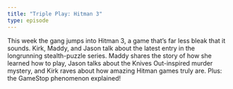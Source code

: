 ```yaml
---
title: "Triple Play: Hitman 3"
type: episode
---
```

This week the gang jumps into Hitman 3, a game that’s far less bleak that it sounds. Kirk, Maddy, and Jason talk about the latest entry in the longrunning stealth-puzzle series. Maddy shares the story of how she learned how to play, Jason talks about the Knives Out-inspired murder mystery, and Kirk raves about how amazing Hitman games truly are. Plus: the GameStop phenomenon explained!